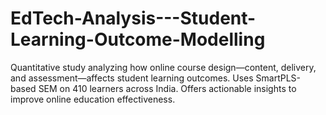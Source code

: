 # EdTech-Analysis---Student-Learning-Outcome-Modelling
Quantitative study analyzing how online course design—content, delivery, and assessment—affects student learning outcomes. Uses SmartPLS-based SEM on 410 learners across India. Offers actionable insights to improve online education effectiveness.
